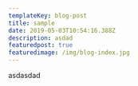 ```yaml
---
templateKey: blog-post
title: sample
date: 2019-05-03T10:54:16.388Z
description: asdad
featuredpost: true
featuredimage: /img/blog-index.jpg
---
```

asdasdad
